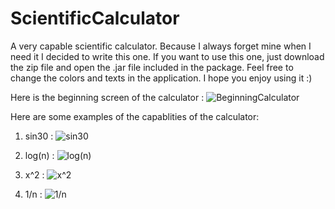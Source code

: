# ScientificCalculator
A very capable scientific calculator. 
Because I always forget mine when I need it I decided to write this one.
If you want to use this one, just download the zip file and open the .jar file included in the package.
Feel free to change the colors and texts in the application.
I hope you enjoy using it :)

Here is the beginning screen of the calculator :
![BeginningCalculator](https://user-images.githubusercontent.com/49129982/60359597-242b8000-99e2-11e9-97a7-57382b918d71.png)

Here are some examples of the capablities of the calculator:

1) sin30 : 
![sin30](https://user-images.githubusercontent.com/49129982/60359867-ef6bf880-99e2-11e9-8fcc-40aa9a4782c9.png)


2) log(n) :
![log(n)](https://user-images.githubusercontent.com/49129982/60360038-65705f80-99e3-11e9-8577-b368e5ee64d5.png)

3) x^2 : 
![x^2](https://user-images.githubusercontent.com/49129982/60360123-9fd9fc80-99e3-11e9-8b90-ed8f1d328b66.png)

4) 1/n :
![1/n](https://user-images.githubusercontent.com/49129982/60360261-019a6680-99e4-11e9-9865-019c632d8777.png)

